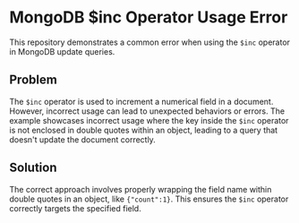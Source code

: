 # MongoDB $inc Operator Usage Error
This repository demonstrates a common error when using the `$inc` operator in MongoDB update queries.

## Problem
The `$inc` operator is used to increment a numerical field in a document.  However, incorrect usage can lead to unexpected behaviors or errors.
The example showcases incorrect usage where the key inside the `$inc` operator is not enclosed in double quotes within an object, leading to a query that doesn't update the document correctly. 
## Solution
The correct approach involves properly wrapping the field name within double quotes in an object, like `{"count":1}`.  This ensures the `$inc` operator correctly targets the specified field.